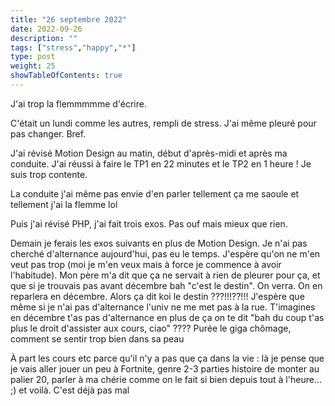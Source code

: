 ```yaml
---
title: "26 septembre 2022"
date: 2022-09-26
description: ""
tags: ["stress","happy","*"]
type: post
weight: 25
showTableOfContents: true
---
```


J'ai trop la flemmmmme d'écrire.

C'était un lundi comme les autres, rempli de stress. J'ai même pleuré pour pas changer. Bref.

J'ai révisé Motion Design au matin, début d'après-midi et après ma conduite. J'ai réussi à faire le TP1 en 22 minutes et le TP2 en 1 heure ! Je suis trop contente.

La conduite j'ai même pas envie d'en parler tellement ça me saoule et tellement j'ai la flemme lol

Puis j'ai révisé PHP, j'ai fait trois exos. Pas ouf mais mieux que rien.

Demain je ferais les exos suivants en plus de Motion Design. Je n'ai pas cherché d'alternance aujourd'hui, pas eu le temps. J'espère qu'on ne m'en veut pas trop (moi je m'en veux mais à force je commence à avoir l'habitude). Mon père m'a dit que ça ne servait à rien de pleurer pour ça, et que si je trouvais pas avant décembre bah "c'est le destin". On verra. On en reparlera en décembre. Alors ça dit koi le destin ???!!!??!!! J'espère que même si je n'ai pas d'alternance l'univ ne me met pas à la rue. T'imagines en décembre t'as pas d'alternance en plus de ça on te dit "bah du coup t'as plus le droit d'assister aux cours, ciao" ???? Purée le giga chômage, comment se sentir trop bien dans sa peau

À part les cours etc parce qu'il n'y a pas que ça dans la vie : là je pense que je vais aller jouer un peu à Fortnite, genre 2-3 parties histoire de monter au palier 20, parler à ma chérie comme on le fait si bien depuis tout à l'heure... ;) et voilà. C'est déjà pas mal